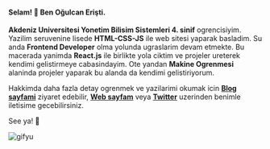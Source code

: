 #### Selam! 👋 Ben Oğulcan Erişti.

**Akdeniz Universitesi Yonetim Bilisim Sistemleri 4. sinif** ogrencisiyim. Yazilim seruvenine lisede **HTML-CSS-JS** ile web sitesi yaparak basladim.
Su anda **Frontend Developer** olma yolunda ugraslarim devam etmekte. Bu macerada yanimda **React.js** ile birlikte yola ciktim ve projeler ureterek kendimi gelistirmeye cabasindayim. Ote yandan **Makine Ogrenmesi** alaninda projeler yaparak bu alanda da kendimi gelistiriyorum. <br/>

Hakkimda daha fazla detay ogrenmek ve yazilarimi okumak icin **[Blog sayfami](https://medium.com/@olcaneristi)** ziyaret edebilir, **[Web sayfam](https://ogulcaneristi.com/)** veya **[Twitter](https://twitter.com/ogulcaanX)** uzerinden benimle iletisime gecebilirsiniz. 

See ya! 🤙

![gifyu](https://s7.gifyu.com/images/ezgif.com-gif-maker1573f56094d9a15f.gif)
